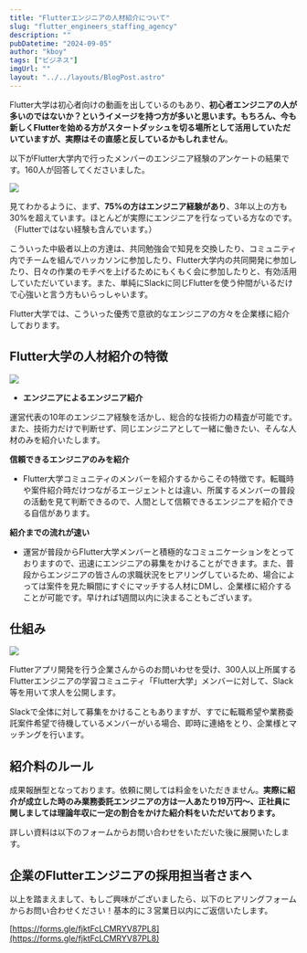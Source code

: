 ```yaml
---
title: "Flutterエンジニアの人材紹介について"
slug: "flutter_engineers_staffing_agency"
description: ""
pubDatetime: "2024-09-05"
author: "kboy"
tags: ["ビジネス"]
imgUrl: ""
layout: "../../layouts/BlogPost.astro"
---
```


Flutter大学は初心者向けの動画を出しているのもあり、**初心者エンジニアの人が多いのではないか？**というイメージを持つ方が多いと思います。もちろん、今も新しくFlutterを始める方がスタートダッシュを切る場所として活用していただいていますが、実際は**その直感と反しているかもしれません**。

以下がFlutter大学内で行ったメンバーのエンジニア経験のアンケートの結果です。160人が回答してくださいました。

![](http://34.145.4.125/wp-content/uploads/2024/09/chart.png)

見てわかるように、まず、**75%の方はエンジニア経験があり**、3年以上の方も30%を超えています。ほとんどが実際にエンジニアを行なっている方なのです。（Flutterではない経験も含んでいます。）

こういった中級者以上の方達は、共同勉強会で知見を交換したり、コミュニティ内でチームを組んでハッカソンに参加したり、Flutter大学内の共同開発に参加したり、日々の作業のモチベを上げるためにもくもく会に参加したりと、有効活用していただいています。また、単純にSlackに同じFlutterを使う仲間がいるだけで心強いと言う方もいらっしゃいます。

Flutter大学では、こういった優秀で意欲的なエンジニアの方々を企業様に紹介しております。

## Flutter大学の人材紹介の特徴

![](http://34.145.4.125/wp-content/uploads/2024/07/flutterninjas2024_wide-1024x379.jpeg)

- **エンジニアによるエンジニア紹介**

運営代表の10年のエンジニア経験を活かし、総合的な技術力の精査が可能です。また、技術力だけで判断せず、同じエンジニアとして一緒に働きたい、そんな人材のみを紹介いたします。

**信頼できるエンジニアのみを紹介**
- Flutter大学コミュニティのメンバーを紹介するからこその特徴です。転職時や案件紹介時だけつながるエージェントとは違い、所属するメンバーの普段の活動を見て判断できるので、人間として信頼できるエンジニアを紹介できる自信があります。

**紹介までの流れが速い**
- 運営が普段からFlutter大学メンバーと積極的なコミュニケーションをとっておりますので、迅速にエンジニアの募集をかけることができます。また、普段からエンジニアの皆さんの求職状況をヒアリングしているため、場合によっては案件を見た瞬間にすぐにマッチする人材にDMし、企業様に紹介することが可能です。早ければ1週間以内に決まることもございます。

## 仕組み

![](http://34.145.4.125/wp-content/uploads/2024/09/CleanShot-2024-01-22-at-15.50.38@2x-1024x530.png)

Flutterアプリ開発を行う企業さんからのお問いわせを受け、300人以上所属するFlutterエンジニアの学習コミュニティ「Flutter大学」メンバーに対して、Slack等を用いて求人を公開します。

Slackで全体に対して募集をかけることもありますが、すでに転職希望や業務委託案件希望で待機しているメンバーがいる場合、即時に連絡をとり、企業様とマッチングを行います。

## 紹介料のルール

成果報酬型となっております。依頼に関しては料金をいただきません。**実際に紹介が成立した時のみ業務委託エンジニアの方は一人あたり19万円〜、正社員に関しましては理論年収に一定の割合をかけた紹介料をいただいております。**

詳しい資料は以下のフォームからお問い合わせをいただいた後に展開いたします。

## 企業のFlutterエンジニアの採用担当者さまへ

以上を踏まえまして、もしご興味がございましたら、以下のヒアリングフォームからお問い合わせください！基本的に３営業日以内にご返信いたします。

[https://forms.gle/fjktFcLCMRYV87PL8](https://forms.gle/fjktFcLCMRYV87PL8)
